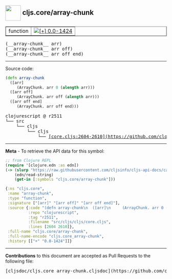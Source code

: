 ## <img width="48px" valign="middle" src="http://i.imgur.com/Hi20huC.png"> cljs.core/array-chunk

 <table border="1">
<tr>

<td>function</td>
<td><a href="https://github.com/cljsinfo/cljs-api-docs/tree/0.0-1424"><img valign="middle" alt="[+] 0.0-1424" src="https://img.shields.io/badge/+-0.0--1424-lightgrey.svg"></a> </td>
</tr>
</table>

 <samp>
(__array-chunk__ arr)<br>
</samp>
 <samp>
(__array-chunk__ arr off)<br>
</samp>
 <samp>
(__array-chunk__ arr off end)<br>
</samp>

---





Source code:

```clj
(defn array-chunk
  ([arr]
     (ArrayChunk. arr 0 (alength arr)))
  ([arr off]
     (ArrayChunk. arr off (alength arr)))
  ([arr off end]
     (ArrayChunk. arr off end)))
```

 <pre>
clojurescript @ r2511
└── src
    └── cljs
        └── cljs
            └── <ins>[core.cljs:2604-2610](https://github.com/clojure/clojurescript/blob/r2511/src/cljs/cljs/core.cljs#L2604-L2610)</ins>
</pre>


---

__Meta__ - To retrieve the API data for this symbol:

```clj
;; from Clojure REPL
(require '[clojure.edn :as edn])
(-> (slurp "https://raw.githubusercontent.com/cljsinfo/cljs-api-docs/catalog/cljs-api.edn")
    (edn/read-string)
    (get-in [:symbols "cljs.core/array-chunk"]))
```

```clj
{:ns "cljs.core",
 :name "array-chunk",
 :type "function",
 :signature ["[arr]" "[arr off]" "[arr off end]"],
 :source {:code "(defn array-chunk\n  ([arr]\n     (ArrayChunk. arr 0 (alength arr)))\n  ([arr off]\n     (ArrayChunk. arr off (alength arr)))\n  ([arr off end]\n     (ArrayChunk. arr off end)))",
          :repo "clojurescript",
          :tag "r2511",
          :filename "src/cljs/cljs/core.cljs",
          :lines [2604 2610]},
 :full-name "cljs.core/array-chunk",
 :full-name-encode "cljs.core_array-chunk",
 :history [["+" "0.0-1424"]]}

```

---

__Contributions__ to this document are accepted as Pull Requests to the following file:

 <pre>
[cljsdoc/cljs.core_array-chunk.cljsdoc](https://github.com/cljsinfo/cljs-api-docs/blob/master/cljsdoc/cljs.core_array-chunk.cljsdoc)
</pre>

